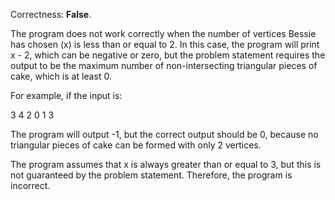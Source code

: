 Correctness: **False**.

The program does not work correctly when the number of vertices Bessie has chosen (x) is less than or equal to 2. In this case, the program will print x - 2, which can be negative or zero, but the problem statement requires the output to be the maximum number of non-intersecting triangular pieces of cake, which is at least 0.

For example, if the input is:

3
4 2 0
1 3

The program will output -1, but the correct output should be 0, because no triangular pieces of cake can be formed with only 2 vertices.

The program assumes that x is always greater than or equal to 3, but this is not guaranteed by the problem statement. Therefore, the program is incorrect.